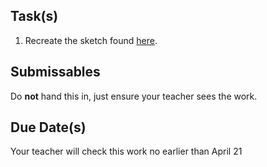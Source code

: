 
Task(s)
-------
1. Recreate the sketch found [here](http://mrseidel.com/images/Processing/2O/Exercise6_2O.gif). 



Submissables
------------
Do **not** hand this in, just ensure your teacher sees the work.


Due Date(s)
----------
Your teacher will check this work no earlier than April 21